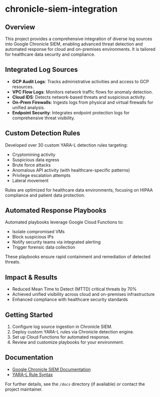 # chronicle-siem-integration
## Overview

This project provides a comprehensive integration of diverse log sources into Google Chronicle SIEM, enabling advanced threat detection and automated response for cloud and on-premises environments. It is tailored for healthcare data security and compliance.

## Integrated Log Sources

- **GCP Audit Logs**: Tracks administrative activities and access to GCP resources.
- **VPC Flow Logs**: Monitors network traffic flows for anomaly detection.
- **Cloud IDS**: Detects network-based threats and suspicious activity.
- **On-Prem Firewalls**: Ingests logs from physical and virtual firewalls for unified analysis.
- **Endpoint Security**: Integrates endpoint protection logs for comprehensive threat visibility.

## Custom Detection Rules

Developed over 30 custom YARA-L detection rules targeting:
- Cryptomining activity
- Suspicious data egress
- Brute force attacks
- Anomalous API activity (with healthcare-specific patterns)
- Privilege escalation attempts
- Lateral movement

Rules are optimized for healthcare data environments, focusing on HIPAA compliance and patient data protection.

## Automated Response Playbooks

Automated playbooks leverage Google Cloud Functions to:
- Isolate compromised VMs
- Block suspicious IPs
- Notify security teams via integrated alerting
- Trigger forensic data collection

These playbooks ensure rapid containment and remediation of detected threats.

## Impact & Results

- Reduced Mean Time to Detect (MTTD) critical threats by 70%
- Achieved unified visibility across cloud and on-premises infrastructure
- Enhanced compliance with healthcare security standards

## Getting Started

1. Configure log source ingestion in Chronicle SIEM.
2. Deploy custom YARA-L rules via Chronicle detection engine.
3. Set up Cloud Functions for automated response.
4. Review and customize playbooks for your environment.

## Documentation

- [Google Chronicle SIEM Documentation](https://cloud.google.com/chronicle/docs)
- [YARA-L Rule Syntax](https://cloud.google.com/chronicle/docs/yara-l)

For further details, see the `/docs` directory (if available) or contact the project maintainer.
